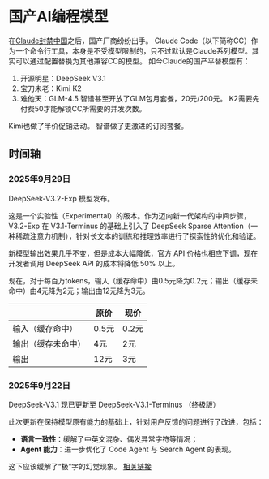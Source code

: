 # 国产AI编程模型

在[Claude封禁中国](https://www.anthropic.com/news/updating-restrictions-of-sales-to-unsupported-regions)之后，国产厂商纷纷出手。
Claude Code（以下简称CC）作为一个命令行工具，本身是不受模型限制的，只不过默认是Claude系列模型。其实可以通过配置替换为其他兼容CC的模型。
如今Claude的国产平替模型有：
1. 开源明星：DeepSeek V3.1
2. 宝刀未老：Kimi K2
3. 难他天：GLM-4.5
智谱甚至开放了GLM包月套餐，20元/200元。
K2需要先付费50才能解锁CC所需要的并发次数。

Kimi也做了半价促销活动。
智谱做了更激进的订阅套餐。

## 时间轴

### 2025年9月29日
DeepSeek-V3.2-Exp 模型发布。

这是一个实验性（Experimental）的版本。作为迈向新一代架构的中间步骤，V3.2-Exp 在 V3.1-Terminus 的基础上引入了 DeepSeek Sparse Attention（一种稀疏注意力机制），针对长文本的训练和推理效率进行了探索性的优化和验证。

新模型输出效果几乎不变，但是成本大幅降低，官方 API 价格也相应下调，现在开发者调用 DeepSeek API 的成本将降低 50% 以上。

现在，对于每百万tokens，输入（缓存命中）由0.5元降为0.2元；输出（缓存未命中）由4元降为2元；输出由12元降为3元。

|           | 原价   | 现价   |
| --------- | ---- | ---- |
| 输入（缓存命中）  | 0.5元 | 0.2元 |
| 输出（缓存未命中） | 4元   | 2元   |
| 输出        | 12元  | 3元   |


### 2025年9月22日
DeepSeek-V3.1 现已更新至 DeepSeek-V3.1-Terminus （终极版）

此次更新在保持模型原有能力的基础上，针对用户反馈的问题进行了改进，包括：
- **语言一致性**：缓解了中英文混杂、偶发异常字符等情况；
- **Agent 能力**：进一步优化了 Code Agent 与 Search Agent 的表现。

这下应该缓解了“极”字的幻觉现象。
[相关链接](https://mp.weixin.qq.com/s/DGf1DjjIt_gnm5Ajkp98hA)